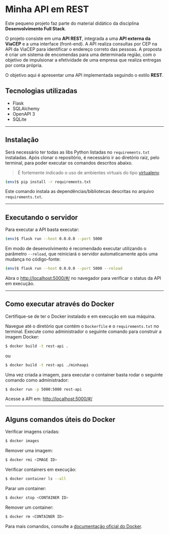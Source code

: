 
# Minha API em REST

Este pequeno projeto faz parte do material didático da disciplina **Desenvolvimento Full Stack**.

O projeto consiste em uma **API REST**, integrada a uma **API externa da ViaCEP** e a uma interface (front-end). A API realiza consultas por CEP na API da ViaCEP para identificar o endereço correto das pessoas. A proposta é criar um sistema de encomendas para uma determinada região, com o objetivo de impulsionar a efetividade de uma empresa que realiza entregas por conta própria.

O objetivo aqui é apresentar uma API implementada seguindo o estilo **REST**.

## Tecnologias utilizadas

- Flask  
- SQLAlchemy  
- OpenAPI 3  
- SQLite  

---

## Instalação

Será necessário ter todas as libs Python listadas no `requirements.txt` instaladas. Após clonar o repositório, é necessário ir ao diretório raiz, pelo terminal, para poder executar os comandos descritos abaixo.

> É fortemente indicado o uso de ambientes virtuais do tipo [virtualenv](https://virtualenv.pypa.io/).

```bash
(env)$ pip install -r requirements.txt
```

Este comando instala as dependências/bibliotecas descritas no arquivo `requirements.txt`.

---

## Executando o servidor

Para executar a API basta executar:

```bash
(env)$ flask run --host 0.0.0.0 --port 5000
```

Em modo de desenvolvimento é recomendado executar utilizando o parâmetro `--reload`, que reiniciará o servidor automaticamente após uma mudança no código-fonte:

```bash
(env)$ flask run --host 0.0.0.0 --port 5000 --reload
```

Abra o [http://localhost:5000/#/](http://localhost:5000/#/) no navegador para verificar o status da API em execução.

---

## Como executar através do Docker

Certifique-se de ter o Docker instalado e em execução em sua máquina.

Navegue até o diretório que contém o `Dockerfile` e o `requirements.txt` no terminal. Execute como administrador o seguinte comando para construir a imagem Docker:

```bash
$ docker build -t rest-api .
```

ou

```bash
$ docker build -t rest-api ./minhaapi
```

Uma vez criada a imagem, para executar o container basta rodar o seguinte comando como administrador:

```bash
$ docker run -p 5000:5000 rest-api
```

Acesse a API em: [http://localhost:5000/#/](http://localhost:5000/#/)

---

## Alguns comandos úteis do Docker

Verificar imagens criadas:

```bash
$ docker images
```

Remover uma imagem:

```bash
$ docker rmi <IMAGE ID>
```

Verificar containers em execução:

```bash
$ docker container ls --all
```

Parar um container:

```bash
$ docker stop <CONTAINER ID>
```

Remover um container:

```bash
$ docker rm <CONTAINER ID>
```

Para mais comandos, consulte a [documentação oficial do Docker](https://docs.docker.com/).
